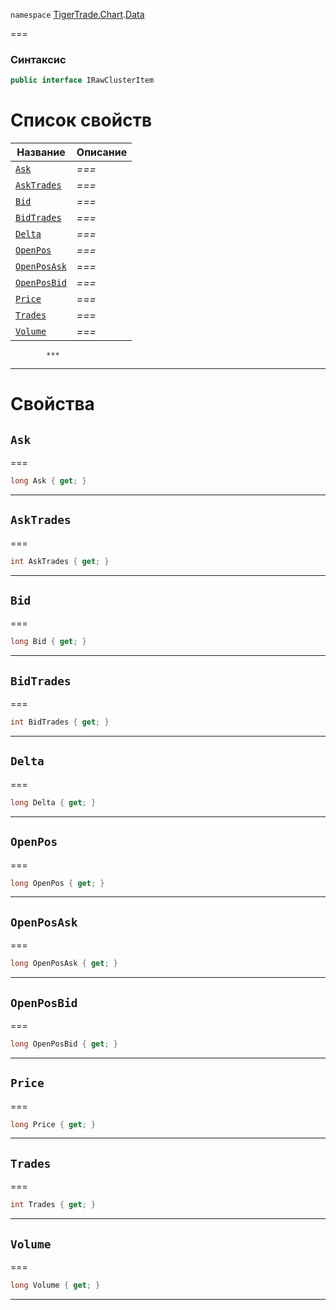 
`namespace` [TigerTrade.Chart](../../TigerTrade.Chart.md).[Data](../../TigerTrade.Chart/Data.md)


===

### Синтаксис
```csharp
public interface IRawClusterItem
```


# Список свойств
| Название | Описание |
| --- | --- |
| [`Ask`](#property-ask) | *===* |
| [`AskTrades`](#property-asktrades) | *===* |
| [`Bid`](#property-bid) | *===* |
| [`BidTrades`](#property-bidtrades) | *===* |
| [`Delta`](#property-delta) | *===* |
| [`OpenPos`](#property-openpos) | *===* |
| [`OpenPosAsk`](#property-openposask) | *===* |
| [`OpenPosBid`](#property-openposbid) | *===* |
| [`Price`](#property-price) | *===* |
| [`Trades`](#property-trades) | *===* |
| [`Volume`](#property-volume) | *===* |




            ***  
 ***  
# Свойства

## `Ask`<a href="property-ask" id="property-ask"></a>
===
```csharp
long Ask { get; }
```  
***

## `AskTrades`<a href="property-asktrades" id="property-asktrades"></a>
===
```csharp
int AskTrades { get; }
```  
***

## `Bid`<a href="property-bid" id="property-bid"></a>
===
```csharp
long Bid { get; }
```  
***

## `BidTrades`<a href="property-bidtrades" id="property-bidtrades"></a>
===
```csharp
int BidTrades { get; }
```  
***

## `Delta`<a href="property-delta" id="property-delta"></a>
===
```csharp
long Delta { get; }
```  
***

## `OpenPos`<a href="property-openpos" id="property-openpos"></a>
===
```csharp
long OpenPos { get; }
```  
***

## `OpenPosAsk`<a href="property-openposask" id="property-openposask"></a>
===
```csharp
long OpenPosAsk { get; }
```  
***

## `OpenPosBid`<a href="property-openposbid" id="property-openposbid"></a>
===
```csharp
long OpenPosBid { get; }
```  
***

## `Price`<a href="property-price" id="property-price"></a>
===
```csharp
long Price { get; }
```  
***

## `Trades`<a href="property-trades" id="property-trades"></a>
===
```csharp
int Trades { get; }
```  
***

## `Volume`<a href="property-volume" id="property-volume"></a>
===
```csharp
long Volume { get; }
```  
***

